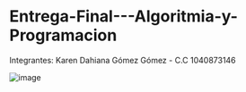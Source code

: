 # Entrega-Final---Algoritmia-y-Programacion

Integrantes: Karen Dahiana Gómez Gómez - C.C 1040873146

![image](https://github.com/KarenDahianaGomezGomez/Entrega-Final---Algoritmia-y-Programacion/assets/171604320/e4deff2c-b788-431b-982f-5b228112ce82)
